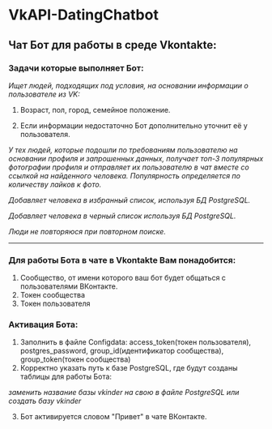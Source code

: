 # VkAPI-DatingChatbot
## Чат Бот для работы в среде Vkontakte:
### Задачи которые выполняет Бот:
*Ищет людей, подходящих под условия, на основании информации о пользователе из VK:*

1. Возраст, пол, город, семейное положение.

2.  Если информации недостаточно Бот дополнительно уточнит её у пользователя.

*У тех людей, которые подошли по требованиям пользователю на основании профиля и запрошенных данных, получает топ-3 популярных фотографии профиля и отправляет их пользователю в чат вместе со ссылкой на найденного человека. Популярность определяется по количеству лайков к фото.*

*Добавляет человека в избранный список, используя БД PostgreSQL.*

*Добавляет человека в черный список используя БД PostgreSQL.*

*Люди не повторяюся при повторном поиске.*

--------
### Для работы Бота в чате в Vkontakte Вам понадобится:
1. Сообщество, от имени которого ваш бот будет общаться с пользователями ВКонтакте. 
2. Токен сообщества 
3. Токен пользователя


### Активация Бота:
1. Заполнить в файле Configdata: access_token(токен пользователя), postgres_password, group_id(идентификатор сообщества), group_token(токен сообщества)
2. Корректно указать путь к базе PostgreSQL, где будут созданы таблицы для работы Бота:

*заменить название базы vkinder на свою в файле PostgreSQL или создать базу vkinder*

3. Бот активируется словом "Привет" в чате ВКонтакте.
